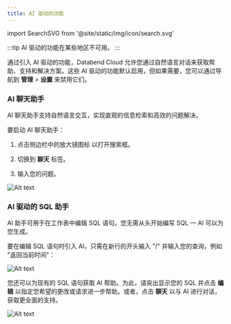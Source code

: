 ```yaml
---
title: AI 驱动的功能
---
```


import SearchSVG from '@site/static/img/icon/search.svg'

<!-- #ifcndef -->

:::tip
AI 驱动的功能在某些地区不可用。
:::

<!-- #endcndef -->

通过引入 AI 驱动的功能，Databend Cloud 允许您通过自然语言对话来获取帮助、支持和解决方案。这些 AI 驱动的功能默认启用，但如果需要，您可以通过导航到 **管理** > **设置** 来禁用它们。

### AI 聊天助手

AI 聊天助手支持自然语言交互，实现直观的信息检索和高效的问题解决。

要启动 AI 聊天助手：

1. 点击侧边栏中的放大镜图标 <SearchSVG/> 以打开搜索框。

2. 切换到 **聊天** 标签。

3. 输入您的问题。

![Alt text](@site/static/img/documents/worksheet/ai-chat.gif)

### AI 驱动的 SQL 助手

AI 助手可用于在工作表中编辑 SQL 语句。您无需从头开始编写 SQL — AI 可以为您生成。

要在编辑 SQL 语句时引入 AI，只需在新行的开头输入 "/" 并输入您的查询，例如 "返回当前时间"：

![Alt text](@site/static/img/documents/worksheet/ai-worksheet-1.gif)

您还可以为现有的 SQL 语句获取 AI 帮助。为此，请突出显示您的 SQL 并点击 **编辑** 以指定您希望的更改或请求进一步帮助。或者，点击 **聊天** 以与 AI 进行对话，获取更全面的支持。

![Alt text](@site/static/img/documents/worksheet/ai-worksheet-2.gif)